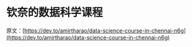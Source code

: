 # 钦奈的数据科学课程

原文：[https://dev.to/amirtharao/data-science-course-in-chennai-n6g](https://dev.to/amirtharao/data-science-course-in-chennai-n6g)